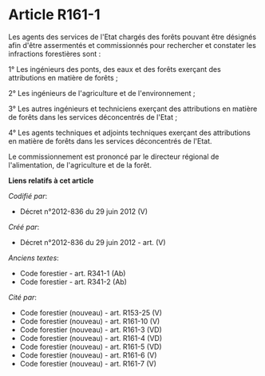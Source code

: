 # Article R161-1

Les agents des services de l'Etat chargés des forêts pouvant être désignés afin d'être assermentés et commissionnés pour
rechercher et constater les infractions forestières sont :

1° Les ingénieurs des ponts, des eaux et des forêts exerçant des attributions en matière de forêts ;

2° Les ingénieurs de l'agriculture et de l'environnement ;

3° Les autres ingénieurs et techniciens exerçant des attributions en matière de forêts dans les services déconcentrés de
l'Etat ;

4° Les agents techniques et adjoints techniques exerçant des attributions en matière de forêts dans les services déconcentrés
de l'Etat.

Le commissionnement est prononcé par le directeur régional de l'alimentation, de l'agriculture et de la forêt.

**Liens relatifs à cet article**

_Codifié par_:

  - Décret n°2012-836 du 29 juin 2012 (V)

_Créé par_:

  - Décret n°2012-836 du 29 juin 2012 - art. (V)

_Anciens textes_:

  - Code forestier - art. R341-1 (Ab)
  - Code forestier - art. R341-2 (Ab)

_Cité par_:

  - Code forestier (nouveau) - art. R153-25 (V)
  - Code forestier (nouveau) - art. R161-10 (V)
  - Code forestier (nouveau) - art. R161-3 (VD)
  - Code forestier (nouveau) - art. R161-4 (VD)
  - Code forestier (nouveau) - art. R161-5 (VD)
  - Code forestier (nouveau) - art. R161-6 (V)
  - Code forestier (nouveau) - art. R161-7 (V)
